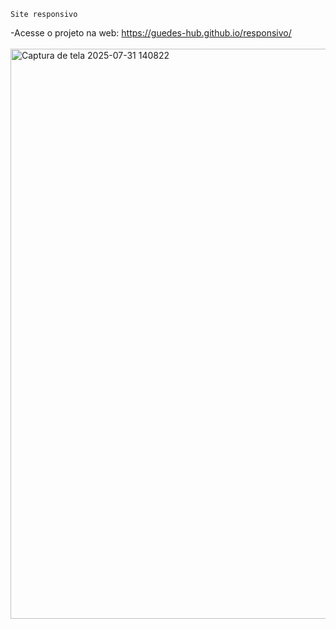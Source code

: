     Site responsivo
 
-Acesse o projeto na web: https://guedes-hub.github.io/responsivo/
<br>
<br>
<img width="1717" height="912" alt="Captura de tela 2025-07-31 140822" src="https://github.com/user-attachments/assets/729cbccb-a8d6-4763-b246-e6dd977bcaa9" />
